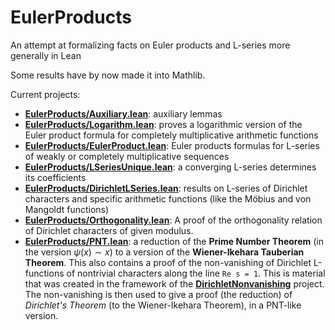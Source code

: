 # EulerProducts

An attempt at formalizing facts on Euler products and L-series more generally in Lean

Some results have by now made it into Mathlib.

Current projects:
* [__EulerProducts/Auxiliary.lean__](EulerProducts/Auxiliary.lean):
  auxiliary lemmas
* [__EulerProducts/Logarithm.lean__](EulerProducts/Logarithm.lean):
  proves a logarithmic version of the Euler product formula for completely multiplicative 
  arithmetic functions
* [__EulerProducts/EulerProduct.lean__](EulerProducts/EulerProduct.lean):
  Euler products formulas for L-series of weakly or completely multiplicative sequences
* [__EulerProducts/LSeriesUnique.lean__](EulerProducts/LSeriesUnique.lean):
  a converging L-series determines its coefficients
* [__EulerProducts/DirichletLSeries.lean__](EulerProducts/DirichletLSeries.lean):
  results on L-series of Dirichlet characters and specific arithmetic functions (like the Möbius and
  von Mangoldt functions)
* [__EulerProducts/Orthogonality.lean__](EulerProducts/Orthogonality.lean):
  A proof of the orthogonality relation of Dirichlet characters of given modulus.
* [__EulerProducts/PNT.lean__](EulerProducts/PNT.lean):
  a reduction of the __Prime Number Theorem__ (in the version $\psi(x) \sim x$) to a version of the
  __Wiener-Ikehara Tauberian Theorem__. This also contains a proof of the non-vanishing
  of Dirichlet L-functions of nontrivial characters along the line `Re s = 1`. This is material
  that was created in the framework of the [__DirichletNonvanishing__](https://github.com/CBirkbeck/DirichletNonvanishing) project. The non-vanishing is then used to give a proof (the reduction) of 
  *Dirichlet's Theorem* (to the Wiener-Ikehara Theorem), in a PNT-like version.
